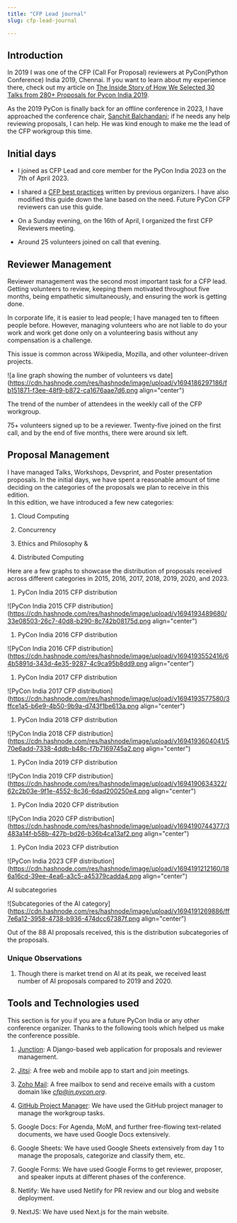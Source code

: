 ```yaml
---
title: "CFP Lead journal"
slug: cfp-lead-journal

---
```


## Introduction

In 2019 I was one of the CFP (Call For Proposal) reviewers at PyCon(Python Conference) India 2019, Chennai. If you want to learn about my experience there, check out my article on [The Inside Story of How We Selected 30 Talks from 280+ Proposals for Pycon India 2019](https://blog.soumendrak.com/pycon-india-cfp-review).

As the 2019 PyCon is finally back for an offline conference in 2023, I have approached the conference chair, [Sanchit Balchandani](https://www.linkedin.com/in/inovizz/); if he needs any help reviewing proposals, I can help. He was kind enough to make me the lead of the CFP workgroup this time.

## Initial days

* I joined as CFP Lead and core member for the PyCon India 2023 on the 7th of April 2023.
    
* I shared a [CFP best practices](https://github.com/pythonindia/junction/wiki/CFP-Reviewer-best-practices) written by previous organizers. I have also modified this guide down the lane based on the need. Future PyCon CFP reviewers can use this guide.
    
* On a Sunday evening, on the 16th of April, I organized the first CFP Reviewers meeting.
    
* Around 25 volunteers joined on call that evening.
    

## Reviewer Management

Reviewer management was the second most important task for a CFP lead. Getting volunteers to review, keeping them motivated throughout five months, being empathetic simultaneously, and ensuring the work is getting done.

In corporate life, it is easier to lead people; I have managed ten to fifteen people before. However, managing volunteers who are not liable to do your work and work get done only on a volunteering basis without any compensation is a challenge.

This issue is common across Wikipedia, Mozilla, and other volunteer-driven projects.

![a line graph showing the number of volunteers vs date](https://cdn.hashnode.com/res/hashnode/image/upload/v1694186297186/fb151871-f3ee-48f9-b872-ca1676aae7d6.png align="center")

The trend of the number of attendees in the weekly call of the CFP workgroup.

75+ volunteers signed up to be a reviewer. Twenty-five joined on the first call, and by the end of five months, there were around six left.

## Proposal Management

I have managed Talks, Workshops, Devsprint, and Poster presentation proposals. In the initial days, we have spent a reasonable amount of time deciding on the categories of the proposals we plan to receive in this edition.  
In this edition, we have introduced a few new categories:

1. Cloud Computing
    
2. Concurrency
    
3. Ethics and Philosophy &
    
4. Distributed Computing
    

Here are a few graphs to showcase the distribution of proposals received across different categories in 2015, 2016, 2017, 2018, 2019, 2020, and 2023.

1. PyCon India 2015 CFP distribution
    

![PyCon India 2015 CFP distribution](https://cdn.hashnode.com/res/hashnode/image/upload/v1694193489680/33e08503-26c7-40d8-b290-8c742b08175d.png align="center")

1. PyCon India 2016 CFP distribution
    

![PyCon India 2016 CFP distribution](https://cdn.hashnode.com/res/hashnode/image/upload/v1694193552416/64b5891d-343d-4e35-9287-4c9ca95b8dd9.png align="center")

1. PyCon India 2017 CFP distribution
    

![PyCon India 2017 CFP distribution](https://cdn.hashnode.com/res/hashnode/image/upload/v1694193577580/3ffce1a5-b6e9-4b50-9b9a-d743f1be613a.png align="center")

1. PyCon India 2018 CFP distribution
    

![PyCon India 2018 CFP distribution](https://cdn.hashnode.com/res/hashnode/image/upload/v1694193604041/570e6add-7338-4ddb-b48c-f7b7169745a2.png align="center")

1. PyCon India 2019 CFP distribution
    

![PyCon India 2019 CFP distribution](https://cdn.hashnode.com/res/hashnode/image/upload/v1694190634322/62c2b03e-9f1e-4552-8c36-6dad200250e4.png align="center")

1. PyCon India 2020 CFP distribution
    

![PyCon India 2020 CFP distribution](https://cdn.hashnode.com/res/hashnode/image/upload/v1694190744377/3483a14f-b58b-427b-bd26-b36b4ca13af2.png align="center")

1. PyCon India 2023 CFP distribution
    

![PyCon India 2023 CFP distribution](https://cdn.hashnode.com/res/hashnode/image/upload/v1694191212160/186a16cd-39ee-4ea6-a3c5-a45379cadda4.png align="center")

AI subcategories

![Subcategories of the AI category](https://cdn.hashnode.com/res/hashnode/image/upload/v1694191269886/ff7e6a12-3958-4738-b936-474dcc67387f.png align="center")

Out of the 88 AI proposals received, this is the distribution subcategories of the proposals.

### Unique Observations

1. Though there is market trend on AI at its peak, we received least number of AI proposals compared to 2019 and 2020.
    

## Tools and Technologies used

This section is for you if you are a future PyCon India or any other conference organizer. Thanks to the following tools which helped us make the conference possible.

1. [Junction](https://github.com/pythonindia/junction): A Django-based web application for proposals and reviewer management.
    
2. [Jitsi](https://meet.jit.si/): A free web and mobile app to start and join meetings.
    
3. [Zoho Mail](https://mail.zoho.in/): A free mailbox to send and receive emails with a custom domain like *cfp@in.pycon.org*.
    
4. [GitHub Project Manager](https://github.com/orgs/pythonindia/projects/3): We have used the GitHub project manager to manage the workgroup tasks.
    
5. Google Docs: For Agenda, MoM, and further free-flowing text-related documents, we have used Google Docs extensively.
    
6. Google Sheets: We have used Google Sheets extensively from day 1 to manage the proposals, categorize and classify them, etc.
    
7. Google Forms: We have used Google Forms to get reviewer, proposer, and speaker inputs at different phases of the conference.
    
8. Netlify: We have used Netlify for PR review and our blog and website deployment.
    
9. NextJS: We have used Next.js for the main website.